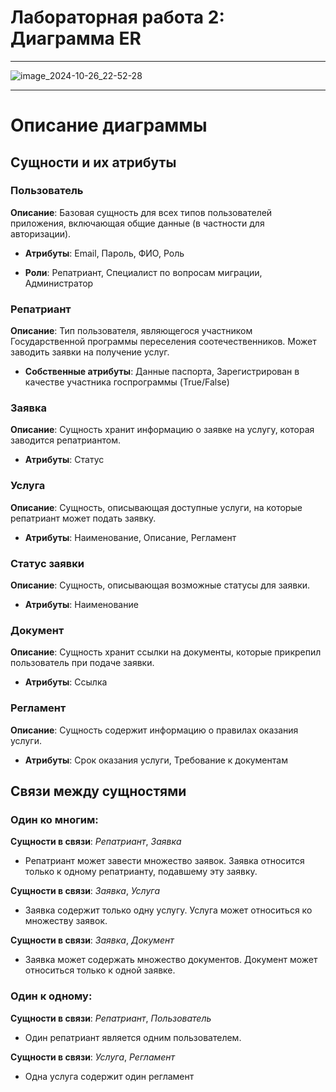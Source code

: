 # Лабораторная работа 2: Диаграмма ER

---

![image_2024-10-26_22-52-28](https://github.com/user-attachments/assets/70d24c05-55d8-4960-a35b-793c7aba40cd)

---

# Описание диаграммы

## Сущности и их атрибуты

### Пользователь

**Описание**: Базовая сущность для всех типов пользователей приложения, включающая общие данные (в частности для авторизации).

* **Атрибуты**: Email, Пароль, ФИО, Роль

* **Роли**: Репатриант, Специалист по вопросам миграции, Администратор

### Репатриант

**Описание**: Тип пользователя, являющегося участником Государственной программы переселения соотечественников. Может заводить заявки на получение услуг.

* **Собственные атрибуты**: Данные паспорта, Зарегистрирован в качестве участника госпрограммы (True/False)

### Заявка

**Описание**: Сущность хранит информацию о заявке на услугу, которая заводится репатриантом.

* **Атрибуты**: Статус

### Услуга

**Описание**: Сущность, описывающая доступные услуги, на которые репатриант может подать заявку.

* **Атрибуты**: Наименование, Описание, Регламент

### Статус заявки

**Описание**: Сущность, описывающая возможные статусы для заявки.

* **Атрибуты**: Наименование

### Документ

**Описание**: Сущность хранит ссылки на документы, которые прикрепил пользователь при подаче заявки.

* **Атрибуты**: Ссылка

### Регламент

**Описание**: Сущность содержит информацию о правилах оказания услуги.

* **Атрибуты**: Срок оказания услуги, Требование к документам

## Связи между сущностями

### Один ко многим:

**Сущности в связи**: *Репатриант*, *Заявка*

* Репатриант может завести множество заявок. Заявка относится только к одному репатрианту, подавшему эту заявку.

**Сущности в связи**: *Заявка*, *Услуга*

* Заявка содержит только одну услугу. Услуга может относиться ко множеству заявок.

**Сущности в связи**: *Заявка*, *Документ*

* Заявка может содержать множество документов. Документ может относиться только к одной заявке.

### Один к одному:

**Сущности в связи**: *Репатриант*, *Пользователь*

* Один репатриант является одним пользователем.

**Сущности в связи**: *Услуга*, *Регламент*

* Одна услуга содержит один регламент
